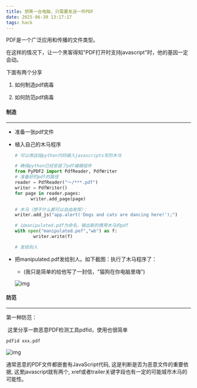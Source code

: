 ```yaml
---
title: 想黑一台电脑，只需要发送一件PDF
date: 2025-06-30 13:17:17
tags: hack
---
```


PDF是一个广泛应用和传播的文件类型。

在这样的情况下，让一个黑客得知"PDF打开时支持javascript"时，他的基因一定会动。



下面有两个分享

1. 如何制造pdf病毒

2. 如何防范pdf病毒



#### 制造

---

+ 准备一张pdf文件

+ 植入自己的木马程序

  ```python
  # 可以用这段python代码植入javascripts写的木马
  
  # 确保python已经安装了pdf编辑组件
  from PyPDF2 import PdfReader, PdfWriter
  # 准备好的pdf的路径
  reader = PdfReader("～/***.pdf")
  writer = PdfWriter()
  for page in reader.pages:
  		writer.add_page(page)
  
  # 木马（想干什么都可以自由发挥）：
  writer.add_js("app.alert('Dogs and cats are dancing here!');")
  
  # 以manipulated.pdf为命名，输出新的携带木马的pdf
  with open("manipulated.pef","wb") as f:
    	 writer.write(f)
  
  # 发给别人
  ```

+ 把manipulated.pdf发给别人。如下截图：执行了木马程序了：

  + (我只是简单的给他写了一封信，"猫狗在你电脑里嗨")

  ![img](https://picx.zhimg.com/80/v2-7d746eef171680d4a9831682dc741285_1440w.png)



#### 防范

---

第一种防范：

​	这里分享一款恶意PDF检测工具pdfid，使用也很简单

```bash
pdfid xxx.pdf
```

![img](https://pic1.zhimg.com/80/v2-6d01fcc88fd75894ef4d701cbc08e62c_1440w.png?source=d16d100b)

通常恶意的PDF文件都嵌套有JavaScript代码, 这是判断是否为恶意文件的重要依据, 这里javascript就有两个, xref或者trailer关键字段也有一定的可能城市木马的可能性。
